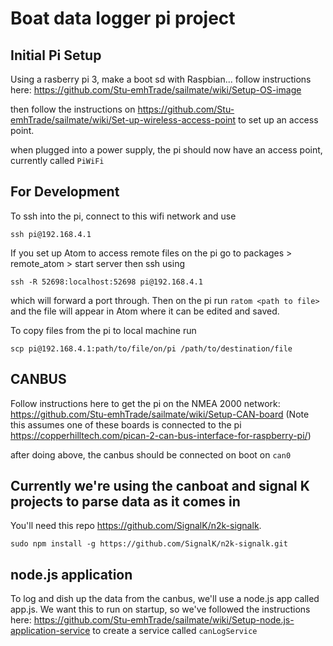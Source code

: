 # Boat data logger pi project

## Initial Pi Setup
Using a rasberry pi 3, make a boot sd with Raspbian... follow instructions here: 
https://github.com/Stu-emhTrade/sailmate/wiki/Setup-OS-image

then follow the instructions on https://github.com/Stu-emhTrade/sailmate/wiki/Set-up-wireless-access-point to set up an access point.

when plugged into a power supply, the pi should now have an access point, currently called
`PiWiFi`

## For Development
To ssh into the pi, connect to this wifi network and use

```
ssh pi@192.168.4.1
```

If you set up Atom to access remote files on the pi go to packages > remote_atom > start server
then ssh using
```
ssh -R 52698:localhost:52698 pi@192.168.4.1
```
which will forward a port through. Then on the pi run `ratom <path to file>` and the file will appear in Atom where it can be edited and saved.

To copy files from the pi to local machine run
```
scp pi@192.168.4.1:path/to/file/on/pi /path/to/destination/file
```

## CANBUS

Follow instructions here to get the pi on the NMEA 2000 network:
https://github.com/Stu-emhTrade/sailmate/wiki/Setup-CAN-board
(Note this assumes one of these boards is connected to the pi https://copperhilltech.com/pican-2-can-bus-interface-for-raspberry-pi/)

after doing above, the canbus should be connected on boot on
`can0`

## Currently we're using the canboat and signal K projects to parse data as it comes in

You'll need this repo https://github.com/SignalK/n2k-signalk.

```
sudo npm install -g https://github.com/SignalK/n2k-signalk.git
```

## node.js application

To log and dish up the data from the canbus, we'll use a node.js app called app.js. We want this to run on startup, so we've followed the instructions here:
https://github.com/Stu-emhTrade/sailmate/wiki/Setup-node.js-application-service to create a service called `canLogService`


